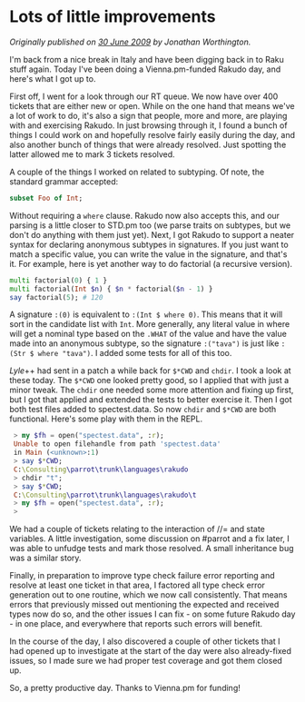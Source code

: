 # Lots of little improvements
    
*Originally published on [30 June 2009](https://use-perl.github.io/user/JonathanWorthington/journal/39196/) by Jonathan Worthington.*

I'm back from a nice break in Italy and have been digging back in to Raku stuff again. Today I've been doing a Vienna.pm-funded Rakudo day, and here's what I got up to.

First off, I went for a look through our RT queue. We now have over 400 tickets that are either new or open. While on the one hand that means we've a lot of work to do, it's also a sign that people, more and more, are playing with and exercising Rakudo. In just browsing through it, I found a bunch of things I could work on and hopefully resolve fairly easily during the day, and also another bunch of things that were already resolved. Just spotting the latter allowed me to mark 3 tickets resolved.

A couple of the things I worked on related to subtyping. Of note, the standard grammar accepted:

```` raku
subset Foo of Int;
````

Without requiring a `where` clause. Rakudo now also accepts this, and our parsing is a little closer to STD.pm too (we parse traits on subtypes, but we don't do anything with them just yet). Next, I got Rakudo to support a neater syntax for declaring anonymous subtypes in signatures. If you just want to match a specific value, you can write the value in the signature, and that's it. For example, here is yet another way to do factorial (a recursive version).

```` raku
multi factorial(0) { 1 }
multi factorial(Int $n) { $n * factorial($n - 1) }
say factorial(5); # 120
````

A signature `:(0)` is equivalent to `:(Int $ where 0)`. This means that it will sort in the candidate list with `Int`. More generally, any literal value in where will get a nominal type based on the `.WHAT` of the value and have the value made into an anonymous subtype, so the signature `:("tava")` is just like `:(Str $ where "tava")`. I added some tests for all of this too.

*Lyle*++ had sent in a patch a while back for `$*CWD` and `chdir`. I took a look at these today. The `$*CWD` one looked pretty good, so I applied that with just a minor tweak. The `chdir` one needed some more attention and fixing up first, but I got that applied and extended the tests to better exercise it. Then I got both test files added to spectest.data. So now `chdir` and `$*CWD` are both functional. Here's some play with them in the REPL.

```` raku
 > my $fh = open("spectest.data", :r);
 Unable to open filehandle from path 'spectest.data'
 in Main (<unknown>:1)
 > say $*CWD;
 C:\Consulting\parrot\trunk\languages\rakudo
 > chdir "t";
 > say $*CWD;
 C:\Consulting\parrot\trunk\languages\rakudo\t
 > my $fh = open("spectest.data", :r);
 >
````

We had a couple of tickets relating to the interaction of //= and state variables. A little investigation, some discussion on #parrot and a fix later, I was able to unfudge tests and mark those resolved. A small inheritance bug was a similar story.

Finally, in preparation to improve type check failure error reporting and resolve at least one ticket in that area, I factored all type check error generation out to one routine, which we now call consistently. That means errors that previously missed out mentioning the expected and received types now do so, and the other issues I can fix - on some future Rakudo day - in one place, and everywhere that reports such errors will benefit.

In the course of the day, I also discovered a couple of other tickets that I had opened up to investigate at the start of the day were also already-fixed issues, so I made sure we had proper test coverage and got them closed up.

So, a pretty productive day. Thanks to Vienna.pm for funding!
